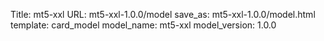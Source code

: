 Title: mt5-xxl
URL: mt5-xxl-1.0.0/model
save_as: mt5-xxl-1.0.0/model.html
template: card_model
model_name: mt5-xxl
model_version: 1.0.0


